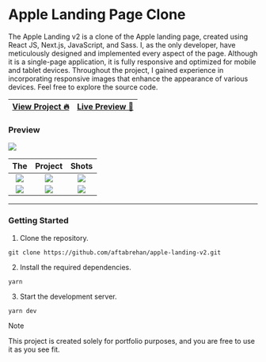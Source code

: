 # Apple Landing Page Clone

The Apple Landing v2 is a clone of the Apple landing page, created using React JS, Next.js, JavaScript, and Sass. I, as the only developer, have meticulously designed and implemented every aspect of the page. Although it is a single-page application, it is fully responsive and optimized for mobile and tablet devices. Throughout the project, I gained experience in incorporating responsive images that enhance the appearance of various devices. Feel free to explore the source code.

| [View Project 🔥](https://aftabrehan.com/portfolio/apple-landing-page-clone) | [Live Preview 🚀](https://apple-landing-v2.vercel.app) |
| ---------------------------------------------------------------------------- | ------------------------------------------------------ |

### Preview

<div>
  <a href="https://aftabrehan.com/portfolio/apple-landing-page-clone">
    <img style="max-width:300px;" src="https://cdn.loom.com/sessions/thumbnails/65368aa4b17e4145bab052cfe52843cd-with-play.gif">
  </a>
</div>

|                                                                                                          The                                                                                                          |                                                                                                        Project                                                                                                        |                                                                                                         Shots                                                                                                         |
| :-------------------------------------------------------------------------------------------------------------------------------------------------------------------------------------------------------------------: | :-------------------------------------------------------------------------------------------------------------------------------------------------------------------------------------------------------------------: | :-------------------------------------------------------------------------------------------------------------------------------------------------------------------------------------------------------------------: |
| <div><a href="https://aftabrehan.com/portfolio/apple-landing-page-clone"><img style="max-width:220px;" src="https://aftabrehan.com/_next/image?url=%2F_next%2Fstatic%2Fmedia%2F1.eb097f32.png&w=1920&q=75"></a></div> | <div><a href="https://aftabrehan.com/portfolio/apple-landing-page-clone"><img style="max-width:220px;" src="https://aftabrehan.com/_next/image?url=%2F_next%2Fstatic%2Fmedia%2F2.769b2231.png&w=1920&q=75"></a></div> | <div><a href="https://aftabrehan.com/portfolio/apple-landing-page-clone"><img style="max-width:220px;" src="https://aftabrehan.com/_next/image?url=%2F_next%2Fstatic%2Fmedia%2F3.a57973a4.png&w=1920&q=75"></a></div> |
| <div><a href="https://aftabrehan.com/portfolio/apple-landing-page-clone"><img style="max-width:220px;" src="https://aftabrehan.com/_next/image?url=%2F_next%2Fstatic%2Fmedia%2F4.c42d702c.png&w=1920&q=75"></a></div> | <div><a href="https://aftabrehan.com/portfolio/apple-landing-page-clone"><img style="max-width:220px;" src="https://aftabrehan.com/_next/image?url=%2F_next%2Fstatic%2Fmedia%2F5.861c6175.png&w=1920&q=75"></a></div> | <div><a href="https://aftabrehan.com/portfolio/apple-landing-page-clone"><img style="max-width:220px;" src="https://aftabrehan.com/_next/image?url=%2F_next%2Fstatic%2Fmedia%2F6.a395dd3e.png&w=1920&q=75"></a></div> |

<hr />

### Getting Started

1. Clone the repository.

```
git clone https://github.com/aftabrehan/apple-landing-v2.git
```

2. Install the required dependencies.

```
yarn
```

3. Start the development server.

```
yarn dev
```

> [!NOTE]
> This project is created solely for portfolio purposes, and you are free to use it as you see fit.
